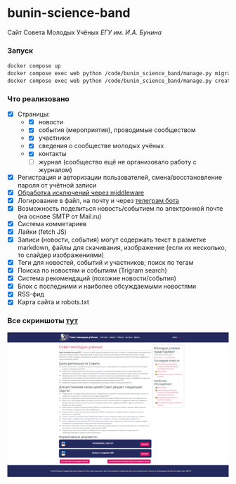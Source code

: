 # bunin-science-band
Сайт Совета Молодых Учёных *ЕГУ им. И.А. Бунина*

### Запуск
```bash
docker compose up
docker compose exec web python /code/bunin_science_band/manage.py migrate
docker compose exec web python /code/bunin_science_band/manage.py createsuperuser
```

### Что реализовано
- [x] Страницы:
  - - [x] новости
  - - [x] события (мероприятия), проводимые сообществом
  - - [x] участники 
  - - [x] сведения о сообществе молодых учёных
  - - [x] контакты
    - [ ] журнал (сообщество ещё не организовало работу с журналом)
- [x] Регистрация и авторизации пользователей, смена/восстановление пароля от учётной записи
- [x] [Обработка исключений через middleware](https://github.com/Peopl3s/bunin-science-band/blob/74b91d807627435b3144c9e6ecfe1e07edaad626/bunin_science_band/utils/middleware.py#L1)
- [x] Логирование в файл, на почту и через [телеграм бота](https://github.com/Peopl3s/bunin-science-band/blob/main/bunin_science_band/utils/telegrambot_handler.py)
- [x] Возможность поделиться новость/событием по электронной почте (на основе SMTP от Mail.ru)
- [x] Система комметариев
- [x] Лайки (fetch JS)
- [x] Записи (новости, события) могут содержать текст в разметке markdown, файлы для скачивания, изображение (если их несколько, то слайдер изображениями)
- [x] Теги для новостей, событий и участников; поиск по тегам
- [x] Поиска по новостям и событиям (Trigram search)
- [x] Система рекомендаций (похожие новости/события)
- [x] Блок с последними и наиболее обсуждаемыми новостями
- [x] RSS-фид
- [x] Карта сайта и robots.txt 

### Все скриншоты [тут](https://github.com/Peopl3s/bunin-science-band/tree/main/screens)
![alt text](https://github.com/Peopl3s/bunin-science-band/blob/main/screens/index.PNG)
